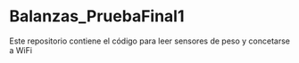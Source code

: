 # Balanzas_PruebaFinal1
 Este repositorio contiene el código para leer sensores de peso y concetarse a WiFi
